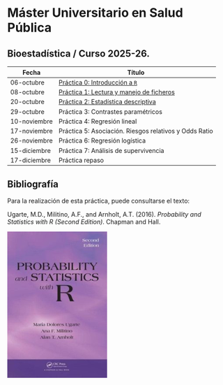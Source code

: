 # Máster Universitario en Salud Pública


## Bioestadística / Curso 2025-26.

| Fecha        | Título                                                       |
|--------------|--------------------------------------------------------------|
| 06-octubre   | [Práctica 0: Introducción a `R`](./Practica0.html)           |
| 08-octubre   | [Práctica 1: Lectura y manejo de ficheros](./Practica1.html) |
| 20-octubre   | [Práctica 2: Estadística descriptiva](./Practica2.html)      |
| 29-octubre   | Práctica 3: Contrastes paramétricos                          |
| 10-noviembre | Práctica 4: Regresión lineal                                 |
| 17-noviembre | Práctica 5: Asociación. Riesgos relativos y Odds Ratio       |
| 26-noviembre | Práctica 6: Regresión logística                              |
| 15-diciembre | Práctica 7: Análisis de supervivencia                        |
| 17-diciembre | Práctica repaso                                              |

## Bibliografía

Para la realización de esta práctica, puede consultarse el texto:

Ugarte, M.D., Militino, A.F., and Arnholt, A.T. (2016). *Probability and
Statistics with R (Second Edition)*. Chapman and Hall.

![](img/PASWR2.jpg)
